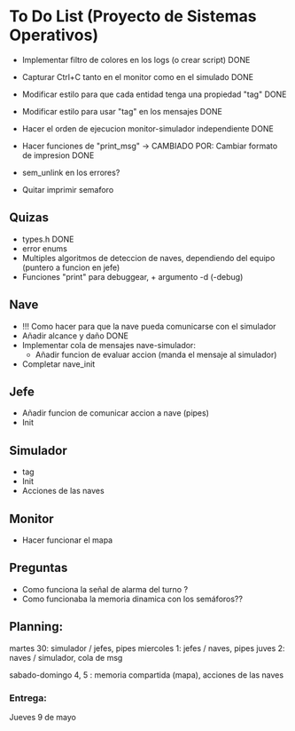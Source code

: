 # To Do List (Proyecto de Sistemas Operativos)
* Implementar filtro de colores en los logs (o crear script) DONE
* Capturar Ctrl+C tanto en el monitor como en el simulado DONE
* Modificar estilo para que cada entidad tenga una propiedad "tag" DONE
* Modificar estilo para usar "tag" en los mensajes DONE

* Hacer el orden de ejecucion monitor-simulador independiente DONE
* Hacer funciones de "print_msg" -> CAMBIADO POR: Cambiar formato de impresion DONE
* sem_unlink en los errores?
* Quitar imprimir semaforo

## Quizas
* types.h DONE
* error enums
* Multiples algoritmos de deteccion de naves, dependiendo del equipo (puntero a funcion en jefe)
* Funciones "print" para debuggear, + argumento -d (-debug)

## Nave
* !!! Como hacer para que la nave pueda comunicarse con el simulador
* Añadir alcance y daño DONE
* Implementar cola de mensajes nave-simulador: 
	* Añadir funcion de evaluar accion (manda el mensaje al simulador)
* Completar nave_init

## Jefe
* Añadir funcion de comunicar accion a nave (pipes)
* Init

## Simulador
* tag
* Init 
* Acciones de las naves

## Monitor
* Hacer funcionar el mapa

## Preguntas 
* Como funciona la señal de alarma del turno ?
* Como funcionaba la memoria dinamica con los semáforos??


## Planning: 
martes 30: simulador / jefes, pipes
miercoles 1: jefes / naves, pipes 
juves 2: naves / simulador, cola de msg

sabado-domingo 4, 5 : memoria compartida (mapa), acciones de las naves

### Entrega:
Jueves 9 de mayo